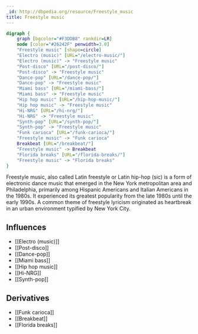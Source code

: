 ```yaml
---
_id: http://dbpedia.org/resource/Freestyle_music
title: Freestyle music
---
```


```dot
digraph {
	graph [bgcolor="#F3DDB8" rankdir=LR]
	node [color="#26242F" penwidth=3.0]
	"Freestyle music" [shape=circle]
	"Electro (music)" [URL="/electro-music/"]
	"Electro (music)" -> "Freestyle music"
	"Post-disco" [URL="/post-disco/"]
	"Post-disco" -> "Freestyle music"
	"Dance-pop" [URL="/dance-pop/"]
	"Dance-pop" -> "Freestyle music"
	"Miami bass" [URL="/miami-bass/"]
	"Miami bass" -> "Freestyle music"
	"Hip hop music" [URL="/hip-hop-music/"]
	"Hip hop music" -> "Freestyle music"
	"Hi-NRG" [URL="/hi-nrg/"]
	"Hi-NRG" -> "Freestyle music"
	"Synth-pop" [URL="/synth-pop/"]
	"Synth-pop" -> "Freestyle music"
	"Funk carioca" [URL="/funk-carioca/"]
	"Freestyle music" -> "Funk carioca"
	Breakbeat [URL="/breakbeat/"]
	"Freestyle music" -> Breakbeat
	"Florida breaks" [URL="/florida-breaks/"]
	"Freestyle music" -> "Florida breaks"
}
```

Freestyle music, also called Latin freestyle or Latin hip-hop (sic) is a form of electronic dance music that emerged in the New York metropolitan area and Philadelphia, primarily among Hispanic Americans and Italian Americans in the 1980s. It experienced its greatest popularity from the late 1980s until the early 1990s. A common theme of freestyle lyricism originated as heartbreak in an urban environment typified by New York City.

## Influences
- [[Electro (music)]]
- [[Post-disco]]
- [[Dance-pop]]
- [[Miami bass]]
- [[Hip hop music]]
- [[Hi-NRG]]
- [[Synth-pop]]

## Derivatives
- [[Funk carioca]]
- [[Breakbeat]]
- [[Florida breaks]]
